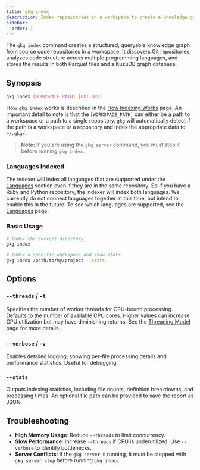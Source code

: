 ```yaml
---
title: gkg index
description: Index repositories in a workspace to create a knowledge graph
sidebar:
  order: 1
---
```


The `gkg index` command creates a structured, queryable knowledge graph from source code repositories in a workspace. It discovers Git repositories, analyzes code structure across multiple programming languages, and stores the results in both Parquet files and a KuzuDB graph database.

## Synopsis

```bash
gkg index [WORKSPACE_PATH] [OPTIONS]
```

How `gkg index` works is described in the [How Indexing Works](/architecture/overview#how-indexing-works) page. An important detail to note is that the `[WORKSPACE_PATH]` can either be a path to a workspace or a path to a single repository. `gkg` will automatically detect if the path is a workspace or a repository and index the appropriate data to `~/.gkg/`.

> **Note:** If you are using the `gkg server` command, you must stop it before running `gkg index`.

### Languages Indexed

The indexer will index all languages that are supported under the [Languages](/languages/overview) section even if they are in the same repository. So if you have a Ruby and Python repository, the indexer will index both languages. We currently do not connect languages together at this time, but intend to enable this in the future. To see which languages are supported, see the [Languages](/languages/overview) page.

### Basic Usage

```bash
# Index the current directory
gkg index

# Index a specific workspace and show stats
gkg index /path/to/my/project --stats
```

## Options

### `--threads` / `-t`

Specifies the number of worker threads for CPU-bound processing. Defaults to the number of available CPU cores. Higher values can increase CPU utilization but may have diminishing returns. See the [Threading Model](/architecture/overview#threading-model) page for more details.

### `--verbose` / `-v`

Enables detailed logging, showing per-file processing details and performance statistics. Useful for debugging.

### `--stats`

Outputs indexing statistics, including file counts, definition breakdowns, and processing times. An optional file path can be provided to save the report as JSON.

## Troubleshooting

- **High Memory Usage**: Reduce `--threads` to limit concurrency.
- **Slow Performance**: Increase `--threads` if CPU is underutilized. Use `--verbose` to identify bottlenecks.
- **Server Conflicts**: If the `gkg server` is running, it must be stopped with `gkg server stop` before running `gkg index`.
